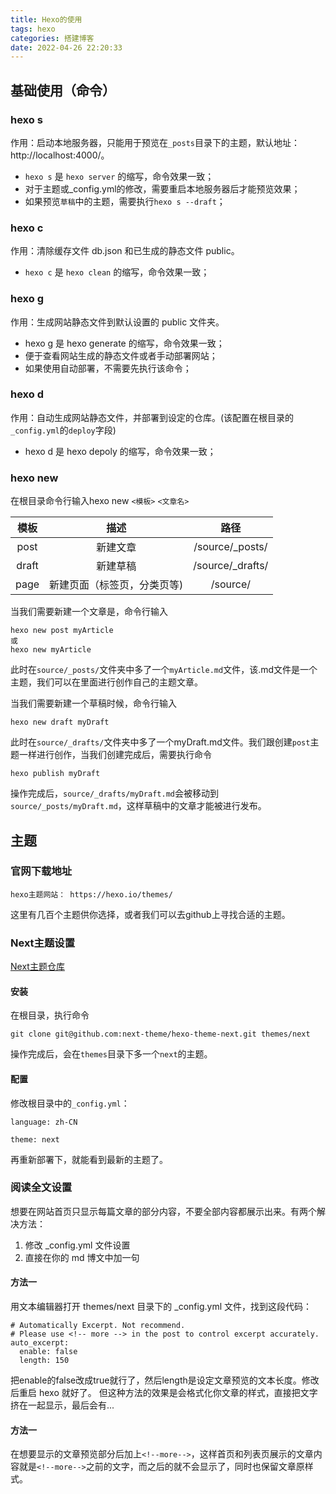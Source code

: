 ```yaml
---
title: Hexo的使用
tags: hexo
categories: 搭建博客
date: 2022-04-26 22:20:33
---
```


## 基础使用（命令）

### hexo s
作用：启动本地服务器，只能用于预览在`_posts`目录下的主题，默认地址： http://localhost:4000/。
+ `hexo s` 是 `hexo server` 的缩写，命令效果一致；
+ 对于主题或_config.yml的修改，需要重启本地服务器后才能预览效果；
+ 如果预览`草稿`中的主题，需要执行`hexo s --draft`；

<!--more-->

### hexo c
作用：清除缓存文件 db.json 和已生成的静态文件 public。
+ `hexo c` 是 `hexo clean` 的缩写，命令效果一致；

### hexo g
作用：生成网站静态文件到默认设置的 public 文件夹。
+ hexo g 是 hexo generate 的缩写，命令效果一致；
+ 便于查看网站生成的静态文件或者手动部署网站；
+ 如果使用自动部署，不需要先执行该命令；

### hexo d
作用：自动生成网站静态文件，并部署到设定的仓库。(该配置在根目录的`_config.yml`的`deploy`字段)
+ hexo d 是 hexo depoly 的缩写，命令效果一致；

### hexo new
在根目录命令行输入hexo new `<模板>` `<文章名>`

|       模板      |      描述                     |          路径              |
|       :--:     |      :--:                     |         :--:              |
|       post     |      新建文章                  |      /source/_posts/      |
|       draft    |      新建草稿                  |      /source/_drafts/      |
|       page     |      新建页面（标签页，分类页等)  |       /source/             |

当我们需要新建一个文章是，命令行输入
```
hexo new post myArticle
或
hexo new myArticle
```
此时在`source/_posts/`文件夹中多了一个`myArticle.md`文件，该.md文件是一个主题，我们可以在里面进行创作自己的主题文章。

当我们需要新建一个草稿时候，命令行输入
```
hexo new draft myDraft
```
此时在`source/_drafts/`文件夹中多了一个myDraft.md文件。我们跟创建`post`主题一样进行创作，当我们创建完成后，需要执行命令
```
hexo publish myDraft
```
操作完成后，`source/_drafts/myDraft.md`会被移动到`source/_posts/myDraft.md`，这样草稿中的文章才能被进行发布。

## 主题
### 官网下载地址
```
hexo主题网站： https://hexo.io/themes/
```
这里有几百个主题供你选择，或者我们可以去github上寻找合适的主题。

### Next主题设置
[Next主题仓库](https://github.com/next-theme/hexo-theme-next)

#### 安装
在根目录，执行命令
```
git clone git@github.com:next-theme/hexo-theme-next.git themes/next
```
操作完成后，会在`themes`目录下多一个`next`的主题。

#### 配置
修改根目录中的`_config.yml`：
```
language: zh-CN

theme: next
```
再重新部署下，就能看到最新的主题了。

### 阅读全文设置
想要在网站首页只显示每篇文章的部分内容，不要全部内容都展示出来。有两个解决方法：

1. 修改 _config.yml 文件设置
2. 直接在你的 md 博文中加一句

#### 方法一
用文本编辑器打开 themes/next 目录下的 _config.yml 文件，找到这段代码：
```
# Automatically Excerpt. Not recommend.
# Please use <!-- more --> in the post to control excerpt accurately.
auto_excerpt:
  enable: false
  length: 150
```
把enable的false改成true就行了，然后length是设定文章预览的文本长度。修改后重启 hexo 就好了。
但这种方法的效果是会格式化你文章的样式，直接把文字挤在一起显示，最后会有...

#### 方法一
在想要显示的文章预览部分后加上`<!--more-->`，这样首页和列表页展示的文章内容就是`<!--more-->`之前的文字，而之后的就不会显示了，同时也保留文章原样式。

